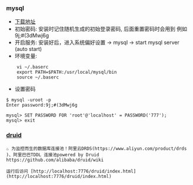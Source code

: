 ### mysql
* [下载地址](https://cdn.mysql.com//Downloads/MySQL-5.7/mysql-5.7.20-macos10.12-x86_64.dmg)
* 初始密码: 安装时记住随机生成的初始登录密码, 后面重置密码时会用到 例如 9j;#(3dMwj6g
* 开启服务: 安装好后，进入系统偏好设置 -> mysql -> start mysql server (auto start)
* 环境变量: 
```
    vi ~/.baserc 
    export PATH=$PATH:/usr/local/mysql/bin
    source ~/.baserc 
```
* 设置密码 
```
$ mysql -uroot -p
Enter password:9j;#(3dMwj6g

mysql> SET PASSWORD FOR 'root'@'localhost' = PASSWORD('777');
mysql> exit
```

### [druid](https://github.com/alibaba/druid)
    ♨ 为监控而生的数据库连接池！阿里云DRDS(https://www.aliyun.com/product/drds )、阿里巴巴TDDL 连接池powered by Druid https://github.com/alibaba/druid/wiki
    
    运行后访问 [http://localhost:7776/druid/index.html](http://localhost:7776/druid/index.html)